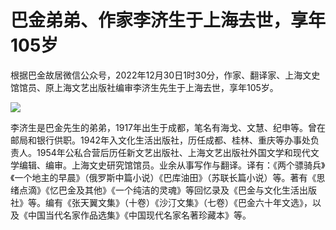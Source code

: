# 巴金弟弟、作家李济生于上海去世，享年105岁

根据巴金故居微信公众号，2022年12月30日1时30分，作家、翻译家、上海文史馆馆员、原上海文艺出版社编审李济生先生于上海去世，享年105岁。

![](https://inews.gtimg.com/newsapp_bt/0/15585334823/1000)

李济生是巴金先生的弟弟，1917年出生于成都，笔名有海戈、文慧、纪申等。曾在邮局和银行供职。1942年入文化生活出版社，历任成都、桂林、重庆等办事处负责人。1954年公私合营后历任新文艺出版社、上海文艺出版社外国文学和现代文学编辑、编审。上海文史研究馆馆员。业余从事写作与翻译。译有：《两个骠骑兵》《一个地主的早晨》（俄罗斯中篇小说）《巴库油田》（苏联长篇小说）等。著有《思绪点滴》《忆巴金及其他》《一个纯洁的灵魂》等回忆录及《巴金与文化生活出版社》等。编有《张天翼文集》（十卷）《沙汀文集》（七卷）《巴金六十年文选》，以及《中国当代名家作品选集》《中国现代名家名著珍藏本》等。

